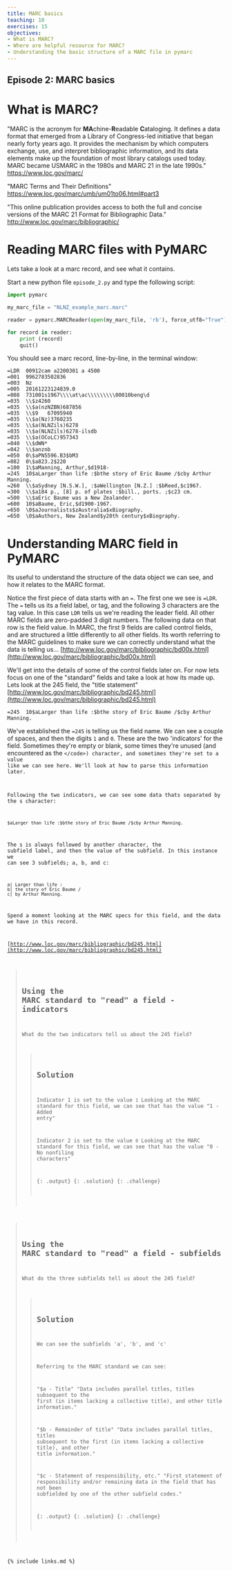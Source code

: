 ```yaml
---
title: MARC basics
teaching: 10
exercises: 15
objectives:
- What is MARC?
- Where are helpful resource for MARC?
- Understanding the basic structure of a MARC file in pymarc
---
```

## Episode 2: MARC basics

# What is MARC?

"MARC is the acronym for **MA**chine-**R**eadable **C**ataloging. It defines a data format that emerged from a Library of Congress-led initiative that began nearly forty years ago. It provides the mechanism by which computers exchange, use, and interpret bibliographic information, and its data elements make up the foundation of most library catalogs used today. MARC became USMARC in the 1980s and MARC 21 in the late 1990s."
https://www.loc.gov/marc/

"MARC Terms and Their Definitions"
https://www.loc.gov/marc/umb/um01to06.html#part3

"This online publication provides access to both the full and concise versions of the MARC 21 Format for Bibliographic Data." http://www.loc.gov/marc/bibliographic/


# Reading MARC files with PyMARC
Lets take a look at a marc record, and see what it contains. 

Start a new python file  <code>episode_2.py</code> and type the following script:

```Python
import pymarc

my_marc_file = "NLNZ_example_marc.marc"

reader = pymarc.MARCReader(open(my_marc_file, 'rb'), force_utf8="True") 

for record in reader:
	print (record)
	quit()
```

You should see a marc record, line-by-line, in the terminal window:
```
=LDR  00912cam a2200301 a 4500
=001  9962783502836
=003  Nz
=005  20161223124839.0
=008  731001s1967\\\\at\ac\\\\\\\\\00010beng\d
=035  \\$z4260
=035  \\$a(nzNZBN)687856
=035  \\$9   67095940
=035  \\$a(Nz)3760235
=035  \\$a(NLNZils)6278
=035  \\$a(NLNZils)6278-ilsdb
=035  \\$a(OCoLC)957343
=040  \\$dWN*
=042  \\$anznb
=050  0\$aPN5596.B3$bM3
=082  0\$a823.2$220
=100  1\$aManning, Arthur,$d1918-
=245  10$aLarger than life :$bthe story of Eric Baume /$cby Arthur Manning.
=260  \\$aSydney [N.S.W.], :$aWellington [N.Z.] :$bReed,$c1967.
=300  \\$a184 p., [8] p. of plates :$bill., ports. ;$c23 cm.
=500  \\$aEric Baume was a New Zealander.
=600  10$aBaume, Eric,$d1900-1967.
=650  \0$aJournalists$zAustralia$xBiography.
=650  \0$aAuthors, New Zealand$y20th century$xBiography. 
```

# Understanding MARC field in PyMARC 
Its useful to understand the structure of the data object we can see, and how it relates to the MARC format. 

Notice the first piece of data starts with an <code>=</code>. The first one we see is <code>=LDR</code>. The <code>=</code> tells us its a field label, or tag, and the following 3 characters are the tag value. In this case <code>LDR</code> tells us we're reading the leader field. All other MARC fields are zero-padded 3 digit numbers. The following data on that row is the field value. In MARC, the first 9 fields are called control fields, and are structured a little differently to all other fields. Its worth referring to the MARC guidelines to make sure we can correctly understand what the data is telling us...  [http://www.loc.gov/marc/bibliographic/bd00x.html](http://www.loc.gov/marc/bibliographic/bd00x.html)

We'll get into the details of some of the control fields later on. For now lets focus on one of the "standard" fields and take a look at how its made up. Lets look at the 245 field, the "title statement" [http://www.loc.gov/marc/bibliographic/bd245.html](http://www.loc.gov/marc/bibliographic/bd245.html)

```
=245  10$aLarger than life :$bthe story of Eric Baume /$cby Arthur Manning.
```

We've established the <code>=245</code> is telling us the field name. We can see a couple of spaces, and then the digits <code>1</code> and <code>0</code>. These are the two 'indicators' for the field. Sometimes they're empty or blank, some times they're unused (and encountered as the <code>\</code>) character, and sometimes they're set to a value like we can see here. We'll look at how to parse this information later. 

Following the two indicators, we can see some data thats separated by the <code>$</code> character:

```
$aLarger than life :$bthe story of Eric Baume /$cby Arthur Manning.
```

The <code>$</code> is always followed by another character, the subfield label, and then the value of the subfield. In this instance we can see 3 subfields; a, b, and c:

```
a| Larger than life :
b| the story of Eric Baume /
c| by Arthur Manning.
```

Spend a moment looking at the MARC specs for this field, and the data we have in this record. 

[http://www.loc.gov/marc/bibliographic/bd245.html](http://www.loc.gov/marc/bibliographic/bd245.html)


> ## Using the MARC standard to "read" a field - indicators
>
> What do the two indicators tell us about the 245 field?
>
>
> > ## Solution
> >
> >Indicator 1 is set to the value <code>1</code>
> >Looking at the MARC standard for this field, we can see that has the value "1 - Added entry"
> >
> >Indicator 2 is set to the value <code>0</code>
> >Looking at the MARC standard for this field, we can see that has the value "0 - No nonfiling characters"
> >
> > {: .output}
> {: .solution}
{: .challenge}


> ## Using the MARC standard to "read" a field - subfields
>
> What do the three subfields tell us about the 245 field?
>
> > ## Solution
> >
> > We can see the subfields 'a', 'b', and 'c'
> >
> > Referring to the MARC standard we can see:
> >
> > "$a - Title"
> > "Data includes parallel titles, titles subsequent to the first (in items lacking a collective title), and other title information."
> >
> > "$b - Remainder of title"
> > "Data includes parallel titles, titles subsequent to the first (in items lacking a collective title), and other title information."
> >
> >  "$c - Statement of responsibility, etc."
> > "First statement of responsibility and/or remaining data in the field that has not been subfielded by one of the other subfield codes."
> >
> > {: .output}
> {: .solution}
{: .challenge}


{% include links.md %}
